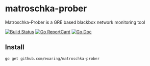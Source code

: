 # matroschka-prober

Matroschka-Prober is a GRE based blackbox network monitoring tool

[![Build Status](https://travis-ci.org/exaring/matroschka-prober.svg?branch=master)](https://travis-ci.org/exaring/matroschka-prober)
[![Go ReportCard](http://goreportcard.com/badge/exaring/matroschka-prober)](http://goreportcard.com/report/exaring/matroschka-prober)
[![Go Doc](https://godoc.org/github.com/exaring/matroschka-prober?status.svg)](https://godoc.org/github.com/exaring/matroschka-prober)

## Install

```go get github.com/exaring/matroschka-prober```
